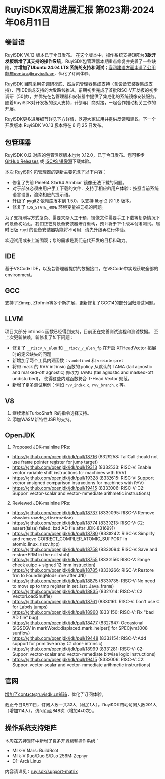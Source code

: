 # RuyiSDK双周进展汇报  第023期·2024年06月11日

## 卷首语

RuyiSDK V0.12 版本已于今日发布。 在这个版本中，操作系统支持矩阵为**3款开发板新增了其支持的操作系统**，RuyiSDK包管理器本期重点修复并完善了一些缺陷，并**增加了Ubuntu 24.04 LTS 系统的支持和测试**；官网建设方面申请了公用邮箱contact@ruyisdk.cn，优化了订阅体验。

RuyiSDK 目前采用先调研摸底、然后包管理器集成支持（含设备安装器集成支持）、再IDE集成支持的大致路线推进。前期初步完成了首批RISC-V开发板的初步调研（50款），并优先在包管理器和安装器中提供了集成化的系统镜像安装服务。随着RuyiSDK对开发板的深入支持，计划与厂商对接，一起合作推动相关工作的开展。

RuyiSDK更多进展细节详见下方详情，欢迎大家试用并提供反馈和建议。下一个开发版本 RuyiSDK V0.13 版本将在 6 月 25 日发布。

## 包管理器

RuyiSDK 0.12 对应的包管理器版本也为 0.12.0，已于今日发布。您可移步
[GitHub Releases][GitHub Releases] 或 [ISCAS 镜像源][iscas]下载体验。

本次 RuyiSDK 包管理器的更新主要包含了以下内容：

* 修复了先前 Pine64 Star64 Armbian 镜像无法下载的问题。
* 对于部分必须由用户手工下载的文件，支持了相应的用户体验：按照当前系统语言设置，渲染相应的提示语。
* 升级了 pygit2 依赖库版本到 1.5.0，以支持 libgit2 的 1.8 版本。
* 修复了 `XDG_STATE_HOME` 环境变量被无视的问题。

为了支持刷写方式复杂、需要夹杂人工干预、镜像文件需要手工下载等复杂情况下的设备初始化，我们正在对设备安装器进行重构，预计将于下个版本付诸测试。届时旧版
`ruyi` 的设备安装器功能将不可用，请先升级再进行体验。

欢迎试用或来上游围观；您的需求是我们迭代开发的目标和动力。

## IDE

基于VSCode IDE，以及包管理器提供的数据接口，在VSCode中实现获取全部的environment。

## GCC

支持了Zimop, Zfbfmin等多个新扩展，更新修复了GCC14的部分回归测试问题。

## LLVM

项目大部分 intrinsic 函数已经得到支持，目前正在完善测试流程和测试数据。
至上次更新依赖，新修复了如下问题：

- 修复了 `__riscv_v_elen` 和 `__riscv_v_elen_fp` 在开启 XTHeadVector 拓展时的定义缺失的问题
- 新增加了两个工具内建函数：`vundefined` 和 `vreinterpret`
- 将带 mask 的 RVV intrinsic 函数的 policy 从默认的 TAMA (tail agnostic and masked-off agnostic) 修改为 TAMU (tail agnostic and masked-off undisturbed)，
  使得这些内建函数符合 T-Head Vector 规范。
- 新增了更多测试用例：例如 `rvv_index.c`, `rvv_branch.c` 等。

## V8

1. 继续添加TurboShaft IR的指令选择支持。
2. 添加WASM新特性JSPI的支持。

## OpenJDK

1. Proposed JDK-mainline PRs:

- https://github.com/openjdk/jdk/pull/18716 (8329258: TailCall should not use frame pointer register for jump target)
- https://github.com/openjdk/jdk/pull/19313 (8332533: RISC-V: Enable vector variable shift instructions for machines with RVV)
- https://github.com/openjdk/jdk/pull/19328 (8332615: RISC-V: Support vector unsigned comparison instructions for machines with RVV)
- https://github.com/openjdk/jdk/pull/19415 (8333006: RISC-V: C2: Support vector-scalar and vector-immediate arithmetic instructions)

2. Reviewed JDK-mainline PRs:

- https://github.com/openjdk/jdk/pull/18737 (8330095: RISC-V: Remove obsolete vandn_vi instruction)
- https://github.com/openjdk/jdk/pull/18774 (8330213: RISC-V: C2: assert(false) failed: bad AD file after JDK-8316991)
- https://github.com/openjdk/jdk/pull/18780 (8330242: RISC-V: Simplify and remove CORRECT_COMPILER_ATOMIC_SUPPORT in atomic_linux_riscv.hpp)
- https://github.com/openjdk/jdk/pull/18758 (8330094: RISC-V: Save and restore FRM in the call stub)
- https://github.com/openjdk/jdk/pull/18755 (8330156: RISC-V: Range check auipc + signed 12 imm instruction)
- https://github.com/openjdk/jdk/pull/18785 (8330266: RISC-V: Restore frm to RoundingMode::rne after JNI)
- https://github.com/openjdk/jdk/pull/18875 (8330735: RISC-V: No need to move sp to tmp register in set_last_Java_frame)
- https://github.com/openjdk/jdk/pull/18835 (8321014: RISC-V: C2 VectorLoadShuffle)
- https://github.com/openjdk/jdk/pull/18761 (8330161: RISC-V: Don't use C for Labels jumps)
- https://github.com/openjdk/jdk/pull/18960 (8331150: RISC-V: Fix "bad AD file" bug)
- https://github.com/openjdk/jdk/pull/18477 (8327647: Occasional SIGSEGV in markWord::displaced_mark_helper() for SPECjvm2008 sunflow)
- https://github.com/openjdk/jdk/pull/19448 (8333154: RISC-V: Add support for primitive array C1 clone intrinsic)
- https://github.com/openjdk/jdk/pull/18999 (8331281: RISC-V: C2: Support vector-scalar and vector-immediate bitwise logic instructions)
- https://github.com/openjdk/jdk/pull/19415 (8333006: RISC-V: C2: Support vector-scalar and vector-immediate arithmetic instructions)

## 官网

增加了contact@ruyisdk.cn邮箱，优化了订阅体验。

截止今日6月11日，订阅人数一共33人（增加1人）。RuyiSDK网站访问人数291人（增加114人），访问页面848次（增加440次）。

## 操作系统支持矩阵

本周在支持矩阵中新增了更多开发板和操作系统：

- Milk-V Mars: BuildRoot
- Milk-V Duo/Duo S/Duo 256M: Zephyr
- D1: Arch Linux

内容请详见：[ruyisdk/support-matrix](https://github.com/ruyisdk/support-matrix)

[GitHub Releases]: https://github.com/ruyisdk/ruyi/releases/tag/0.12.0
[iscas]: https://mirror.iscas.ac.cn/ruyisdk/ruyi/releases/0.12.0/
